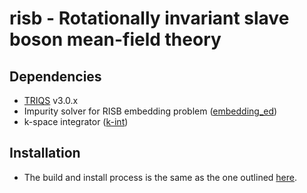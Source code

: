 # risb - Rotationally invariant slave boson mean-field theory

Dependencies
-------------
* [TRIQS](https://github.com/TRIQS/triqs) v3.0.x
* Impurity solver for RISB embedding problem ([embedding_ed](https://github.com/thenoursehorse/embedding_ed))
* k-space integrator ([k-int](https://github.com/thenoursehorse/kint))

Installation
---------------
* The build and install process is the same as the one outlined [here](https://triqs.github.io/app4triqs/3.0.x/install.html).
